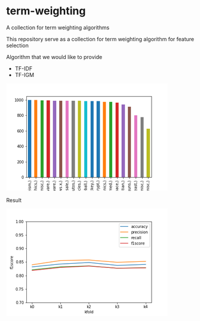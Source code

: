 # term-weighting
A collection for term weighting algorithms

This repository serve as a collection for term weighting algorithm for feature selection

Algorithm that we would like to provide
- TF-IDF
- TF-IGM

![class distribution](class-distribution.png)

Result

![20 Newsgroup Result](20newsgroup-mnb-tfidf.png)